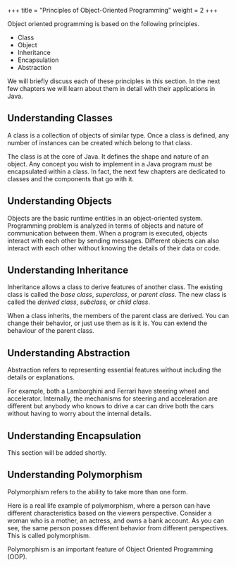 +++
title = "Principles of Object-Oriented Programming"
weight = 2
+++

Object oriented programming is based on the following principles.

 * Class
 * Object
 * Inheritance
 * Encapsulation
 * Abstraction

We will briefly discuss each of these principles in this section. In the next
few chapters we will learn about them in detail with their applications in Java.

## Understanding Classes

A class is a collection of objects of similar type. Once a class is defined,
any number of instances can be created which belong to that class.

The class is at the core of Java. It defines the shape and nature of an object.
Any concept you wish to implement in a Java program must be encapsulated within
a class. In fact, the next few chapters are dedicated to classes and the components
that go with it.
    
## Understanding Objects

Objects are the basic runtime entities in an object-oriented system.
Programming problem is analyzed in terms of objects and nature of communication
between them. When a program is executed, objects interact with each other by
sending messages. Different objects can also interact with each other without
knowing the details of their data or code.

## Understanding Inheritance

Inheritance allows a class to derive features of another class. The existing
class is called the *base class*, *superclass*, or *parent class*. The new
class is called the *derived class*, *subclass*, or *child class*.

When a class inherits, the members of the parent class are derived. You can
change their behavior, or just use them as is it is. You can extend the behaviour of
the parent class.

## Understanding Abstraction

Abstraction refers to representing essential features without including the
details or explanations.

For example, both a Lamborghini and Ferrari have steering wheel and accelerator.
Internally, the mechanisms for steering and acceleration are different but
anybody who knows to drive a car can drive both the cars without having to
worry about the internal details.

## Understanding Encapsulation

This section will be added shortly.

## Understanding Polymorphism

Polymorphism refers to the ability to take more than one form.

Here is a real life example of polymorphism, where a person can have different
characteristics based on the viewers perspective. Consider a woman who is a
mother, an actress, and owns a bank account. As you can see, the same person
posses different behavior from different perspectives. This is called polymorphism.

Polymorphism is an important feature of Object Oriented Programming (OOP).